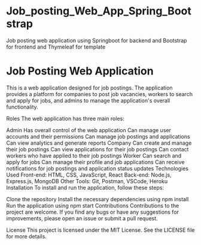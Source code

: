 # Job_posting_Web_App_Spring_Bootstrap
Job posting web application using Springboot for backend and Bootstrap for frontend and Thymeleaf for template


# Job Posting Web Application
This is a web application designed for job postings. The application provides a platform for companies to post job vacancies, workers to search and apply for jobs, and admins to manage the application's overall functionality.

Roles
The web application has three main roles:

Admin
Has overall control of the web application
Can manage user accounts and their permissions
Can manage job postings and applications
Can view analytics and generate reports
Company
Can create and manage their job postings
Can view applications for their job postings
Can contact workers who have applied to their job postings
Worker
Can search and apply for jobs
Can manage their profile and job applications
Can receive notifications for job postings and application status updates
Technologies Used
Front-end: HTML, CSS, JavaScript, React
Back-end: Node.js, Express.js, MongoDB
Other Tools: Git, Postman, VSCode, Heroku
Installation
To install and run the application, follow these steps:

Clone the repository
Install the necessary dependencies using npm install
Run the application using npm start
Contributions
Contributions to the project are welcome. If you find any bugs or have any suggestions for improvements, please open an issue or submit a pull request.

License
This project is licensed under the MIT License. See the LICENSE file for more details.
